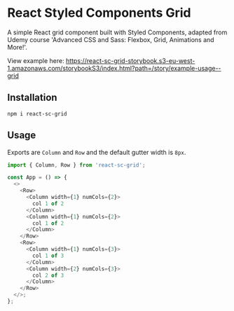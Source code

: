 # React Styled Components Grid

A simple React grid component built with Styled Components, adapted from Udemy course 'Advanced CSS and Sass: Flexbox, Grid, Animations and More!'.

View example here: https://react-sc-grid-storybook.s3-eu-west-1.amazonaws.com/storybookS3/index.html?path=/story/example-usage--grid

## Installation

`npm i react-sc-grid`

## Usage

Exports are `Column` and `Row` and the default gutter width is `8px`.

```javascript
import { Column, Row } from 'react-sc-grid';

const App = () => {
  <>
    <Row>
      <Column width={1} numCols={2}>
        col 1 of 2
      </Column>
      <Column width={1} numCols={2}>
        col 1 of 2
      </Column>
    </Row>
    <Row>
      <Column width={1} numCols={3}>
        col 1 of 3
      </Column>
      <Column width={2} numCols={3}>
        col 2 of 3
      </Column>
    </Row>
  </>;
};
```
